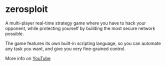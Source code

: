 # zerosploit

A multi-player real-time strategy game where you have to hack your opponent, while protecting yourself by building the most secure network possible.

The game features its own built-in scripting language, so you can automate any task you want, and give you very fine-grained control.

More info on [YouTube](https://www.youtube.com/channel/UCqLl5Limi4AZZpMXqF1LHtA)
